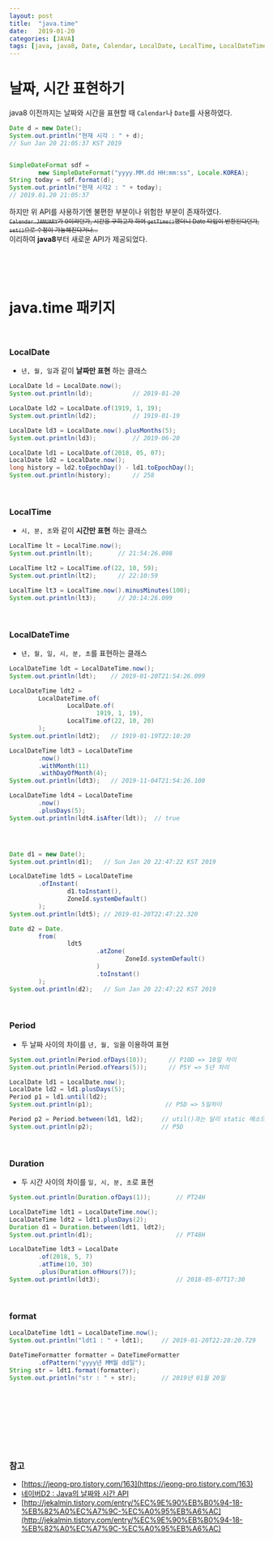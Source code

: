 ```yaml
---
layout: post
title:  "java.time"
date:   2019-01-20
categories: [JAVA]
tags: [java, java8, Date, Calendar, LocalDate, LocalTime, LocalDateTime]
---
```


# 날짜, 시간 표현하기
java8 이전까지는 날짜와 시간을 표현할 때 `Calendar`나 `Date`를 사용하였다.
~~~java
Date d = new Date();
System.out.println("현재 시각 : " + d);         
// Sun Jan 20 21:05:37 KST 2019


SimpleDateFormat sdf =
        new SimpleDateFormat("yyyy.MM.dd HH:mm:ss", Locale.KOREA);
String today = sdf.format(d);
System.out.println("현재 시각2 : " + today);    
// 2019.01.20 21:05:37
~~~  
하지만 위 API를 사용하기엔 불편한 부분이나 위험한 부분이 존재하였다.  
<small>~~`Calendar.JANUARY`가 0이라던가, 시간을 구하고자 하여 `getTime()`했더니 Date 타입이 반환된다던가, `set()`으로 수정이 가능해진다거나...~~</small>  
이리하여 **java8**부터 새로운 API가 제공되었다.


<br/><br/><br/>  
# java.time 패키지  
<br/>

### LocalDate
- `년, 월, 일`과 같이 **날짜만 표현** 하는 클래스  

~~~java
LocalDate ld = LocalDate.now();   
System.out.println(ld);           // 2019-01-20

LocalDate ld2 = LocalDate.of(1919, 1, 19);
System.out.println(ld2);          // 1919-01-19

LocalDate ld3 = LocalDate.now().plusMonths(5);
System.out.println(ld3);          // 2019-06-20

LocalDate ld1 = LocalDate.of(2018, 05, 07);
LocalDate ld2 = LocalDate.now();
long history = ld2.toEpochDay() - ld1.toEpochDay();
System.out.println(history);      // 258
~~~  
<br/>


### LocalTime
- `시, 분, 초`와 같이 **시간만 표현** 하는 클래스

~~~java
LocalTime lt = LocalTime.now();
System.out.println(lt);       // 21:54:26.098

LocalTime lt2 = LocalTime.of(22, 10, 59);
System.out.println(lt2);      // 22:10:59

LocalTime lt3 = LocalTime.now().minusMinutes(100);
System.out.println(lt3);      // 20:14:26.099
~~~
<br/>


### LocalDateTime
- `년, 월, 일, 시, 분, 초`를 표현하는 클래스  

~~~java
LocalDateTime ldt = LocalDateTime.now();
System.out.println(ldt);    // 2019-01-20T21:54:26.099

LocalDateTime ldt2 =
        LocalDateTime.of(
                LocalDate.of(
                        1919, 1, 19),
                LocalTime.of(22, 10, 20)
        );
System.out.println(ldt2);   // 1919-01-19T22:10:20

LocalDateTime ldt3 = LocalDateTime
        .now()
        .withMonth(11)
        .withDayOfMonth(4);
System.out.println(ldt3);   // 2019-11-04T21:54:26.100

LocalDateTime ldt4 = LocalDateTime
        .now()
        .plusDays(5);
System.out.println(ldt4.isAfter(ldt));  // true




Date d1 = new Date();
System.out.println(d1);   // Sun Jan 20 22:47:22 KST 2019

LocalDateTime ldt5 = LocalDateTime
        .ofInstant(
                d1.toInstant(),
                ZoneId.systemDefault()
        );
System.out.println(ldt5); // 2019-01-20T22:47:22.320

Date d2 = Date.
        from(
                ldt5
                        .atZone(
                                ZoneId.systemDefault()
                        )
                        .toInstant()
        );
System.out.println(d2);   // Sun Jan 20 22:47:22 KST 2019
~~~
<br/>


### Period
- 두 날짜 사이의 차이를 `년, 월, 일`을 이용하여 표현  

~~~java
System.out.println(Period.ofDays(10));      // P10D => 10일 차이
System.out.println(Period.ofYears(5));      // P5Y => 5년 차이

LocalDate ld1 = LocalDate.now();
LocalDate ld2 = ld1.plusDays(5);
Period p1 = ld1.until(ld2);
System.out.println(p1);                    // P5D => 5일차이

Period p2 = Period.between(ld1, ld2);     // util()과는 달리 static 메소드
System.out.println(p2);                   // P5D
~~~
<br/>


### Duration  
- 두 시간 사이의 차이를 `일, 시, 분, 초`로 표현

~~~java
System.out.println(Duration.ofDays(1));       // PT24H

LocalDateTime ldt1 = LocalDateTime.now();
LocalDateTime ldt2 = ldt1.plusDays(2);
Duration d1 = Duration.between(ldt1, ldt2);
System.out.println(d1);                       // PT48H

LocalDateTime ldt3 = LocalDate
        .of(2018, 5, 7)
        .atTime(10, 30)
        .plus(Duration.ofHours(7));
System.out.println(ldt3);                     // 2018-05-07T17:30
~~~  
<br/>


### format
~~~java
LocalDateTime ldt1 = LocalDateTime.now();
System.out.println("ldt1 : " + ldt1);     // 2019-01-20T22:28:20.729

DateTimeFormatter formatter = DateTimeFormatter
        .ofPattern("yyyy년 MM월 dd일");
String str = ldt1.format(formatter);
System.out.println("str : " + str);       // 2019년 01월 20일
~~~  


<br/><br/><br/><br/>  
---
### 참고
- [https://jeong-pro.tistory.com/163](https://jeong-pro.tistory.com/163)  
- [네이버D2 : Java의 날짜와 시간 API](https://d2.naver.com/helloworld/645609)  
- [http://jekalmin.tistory.com/entry/%EC%9E%90%EB%B0%94-18-%EB%82%A0%EC%A7%9C-%EC%A0%95%EB%A6%AC](http://jekalmin.tistory.com/entry/%EC%9E%90%EB%B0%94-18-%EB%82%A0%EC%A7%9C-%EC%A0%95%EB%A6%AC)  
